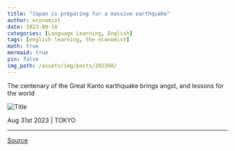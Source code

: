 ```yaml
---
title: "Japan is preparing for a massive earthquake"
author: economist
date: 2023-08-18
categories: [Language Learning, English]
tags: [english learning, the economist]
math: true
mermaid: true
pin: false
img_path: /assets/img/posts/202308/
---
```


The centenary of the Great Kanto earthquake brings angst, and lessons for the world

![Title](20230902_ASD001.webp)

Aug 31st 2023 \| TOKYO

---



[Source](https://www.economist.com/asia/2023/08/31/japan-is-preparing-for-a-massive-earthquake)